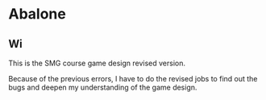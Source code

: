 # Abalone

## Wi

This is the SMG course game design revised version.

Because of the previous errors, I have to do the revised jobs to find out the bugs and deepen my understanding of the game design.